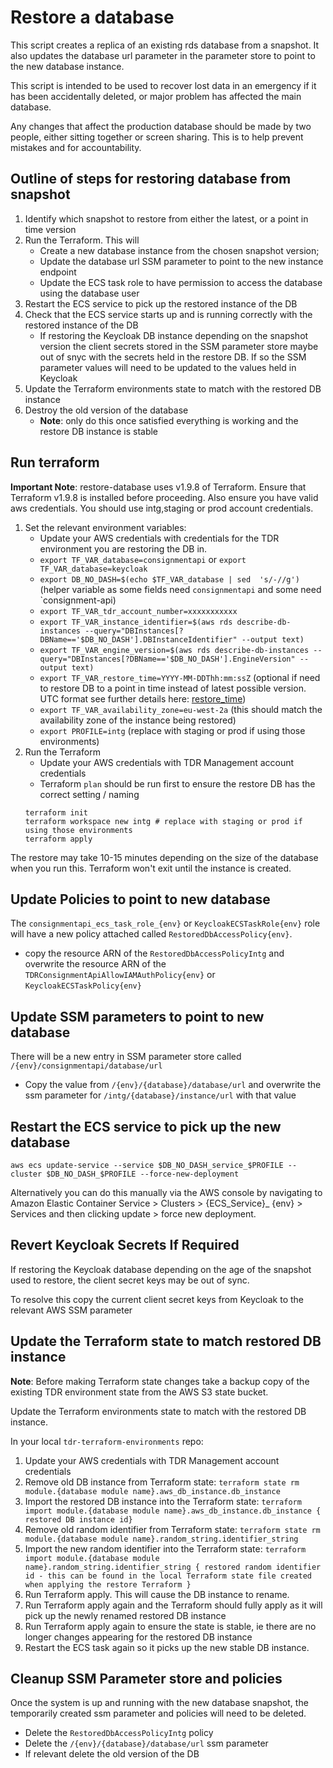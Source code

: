 # Restore a database

This script creates a replica of an existing rds database from a snapshot. It also updates the database url parameter in the parameter store to point to the new database instance.

This script is intended to be used to recover lost data in an emergency if it has been accidentally deleted, or major problem has affected the main database.

Any changes that affect the production database should be made by two people, either sitting together or screen sharing. This is to help prevent mistakes and for accountability.

## Outline of steps for restoring database from snapshot
1. Identify which snapshot to restore from either the latest, or a point in time version
2. Run the Terraform. This will
    * Create a new database instance from the chosen snapshot version;
    * Update the database url SSM parameter to point to the new instance endpoint
    * Update the ECS task role to have permission to access the database using the database user
3. Restart the ECS service to pick up the restored instance of the DB
4. Check that the ECS service starts up and is running correctly with the restored instance of the DB
   * If restoring the Keycloak DB instance depending on the snapshot version the client secrets stored in the SSM parameter store maybe out of snyc with the secrets held in the restore DB. If so the SSM parameter values will need to be updated to the values held in Keycloak
5. Update the Terraform environments state to match with the restored DB instance
6. Destroy the old version of the database
   * **Note**: only do this once satisfied everything is working and the restore DB instance is stable

## Run terraform

**Important Note**: restore-database uses v1.9.8 of Terraform. Ensure that Terraform v1.9.8 is installed before proceeding. Also ensure you have valid aws credentials. You should use intg,staging or prod account credentials.

1. Set the relevant environment variables:
   * Update your AWS credentials with credentials for the TDR environment you are restoring the DB in.
   * `export TF_VAR_database=consignmentapi` or `export TF_VAR_database=keycloak`
   * `export DB_NO_DASH=$(echo $TF_VAR_database | sed  's/-//g')` (helper variable as some fields need `consignmentapi` and some need `consignment-api)
   * `export TF_VAR_tdr_account_number=xxxxxxxxxxx`
   * `export TF_VAR_instance_identifier=$(aws rds describe-db-instances --query="DBInstances[?DBName=='$DB_NO_DASH'].DBInstanceIdentifier" --output text)`
   * `export TF_VAR_engine_version=$(aws rds describe-db-instances --query="DBInstances[?DBName=='$DB_NO_DASH'].EngineVersion" --output text)`
   * `export TF_VAR_restore_time=YYYY-MM-DDThh:mm:ssZ` (optional if need to restore DB to a point in time instead of latest possible version. UTC format see further details here: [restore_time](https://registry.terraform.io/providers/hashicorp/aws/latest/docs/resources/db_instance#restore_time))
   * `export TF_VAR_availability_zone=eu-west-2a` (this should match the availability zone of the instance being restored)
   * `export PROFILE=intg` (replace with staging or prod if using those environments)
2. Run the Terraform
   * Update your AWS credentials with TDR Management account credentials
   * Terraform `plan` should be run first to ensure the restore DB has the correct setting / naming
   ```
   terraform init
   terraform workspace new intg # replace with staging or prod if using those environments
   terraform apply
   ```

The restore may take 10-15 minutes depending on the size of the database when you run this. Terraform won't exit until the instance is created.

## Update Policies to point to new database 

The `consignmentapi_ecs_task_role_{env}` or `KeycloakECSTaskRole{env}` role will have a new policy attached called `RestoredDbAccessPolicy{env}`.
* copy the resource ARN of the `RestoredDbAccessPolicyIntg` and overwrite the resource ARN of the `TDRConsignmentApiAllowIAMAuthPolicy{env}` or `KeycloakECSTaskPolicy{env}`

## Update SSM parameters to point to new database
There will be a new entry in SSM parameter store called `/{env}/consignmentapi/database/url`
* Copy the value from `/{env}/{database}/database/url` and overwrite the ssm parameter for `/intg/{database}/instance/url` with that value

## Restart the ECS service to pick up the new database

```
aws ecs update-service --service $DB_NO_DASH_service_$PROFILE --cluster $DB_NO_DASH_$PROFILE --force-new-deployment
```

Alternatively you can do this manually via the AWS console by navigating to Amazon Elastic Container Service > Clusters > {ECS_Service}_
{env} > Services and then clicking update > force new deployment. 

## Revert Keycloak Secrets If Required

If restoring the Keycloak database depending on the age of the snapshot used to restore, the client secret keys may be out of sync.

To resolve this copy the current client secret keys from Keycloak to the relevant AWS SSM parameter

## Update the Terraform state to match restored DB instance

**Note**: Before making Terraform state changes take a backup copy of the existing TDR environment state from the AWS S3 state bucket.

Update the Terraform environments state to match with the restored DB instance.

In your local `tdr-terraform-environments` repo:
1. Update your AWS credentials with TDR Management account credentials
2. Remove old DB instance from Terraform state: `terraform state rm module.{database module name}.aws_db_instance.db_instance`
3. Import the restored DB instance into the Terraform state: `terraform import module.{database module name}.aws_db_instance.db_instance { restored DB instance id}`
4. Remove old random identifier from Terraform state: `terraform state rm module.{database module name}.random_string.identifier_string`
5. Import the new random identifier into the Terraform state: `terraform import module.{database module name}.random_string.identifier_string { restored random identifier id - this can be found in the local Terraform state file created when applying the restore Terraform }`
6. Run Terraform apply. This will cause the DB instance to rename.
7. Run Terraform apply again and the Terraform should fully apply as it will pick up the newly renamed restored DB instance
8. Run Terraform apply again to ensure the state is stable, ie there are no longer changes appearing for the restored DB instance
9. Restart the ECS task  again so it picks up the new stable DB instance.

## Cleanup SSM Parameter store and policies
Once the system is up and running with the new database snapshot, the temporarily created ssm parameter and policies will need to be deleted.
* Delete the `RestoredDbAccessPolicyIntg` policy
* Delete the `/{env}/{database}/database/url` ssm parameter
* If relevant delete the old version of the DB
